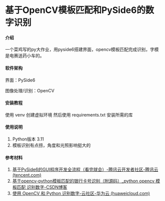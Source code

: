 # 基于OpenCV模板匹配和PySide6的数字识别

#### 介绍
一个菜鸡写的py大作业，用pyside6搭建界面，opencv模板匹配完成识别，字模是电赛送药小车的。

#### 软件架构
界面：PySide6

图像处理/识别：OpenCV


#### 安装教程

使用 venv 创建虚拟环境
然后使用 requirements.txt 安装所需的库

#### 使用说明

1.  Python版本 3.11
2.  模板识别有点捞，角度和光照影响挺大的

#### 参考材料

1.  [基于PySide6的GUI程序开发全流程（看完就会）-腾讯云开发者社区-腾讯云 (tencent.com)](https://cloud.tencent.com/developer/article/2334289)
1.  [基于opencv-python模板匹配的银行卡号识别（附源码）_python opencv 模板匹配 识别数字-CSDN博客](https://blog.csdn.net/weixin_62428212/article/details/136030119?spm=1001.2014.3001.5501)
1.  [使用 OpenCV 和 Python 识别数字-云社区-华为云 (huaweicloud.com)](https://bbs.huaweicloud.com/blogs/318061)

